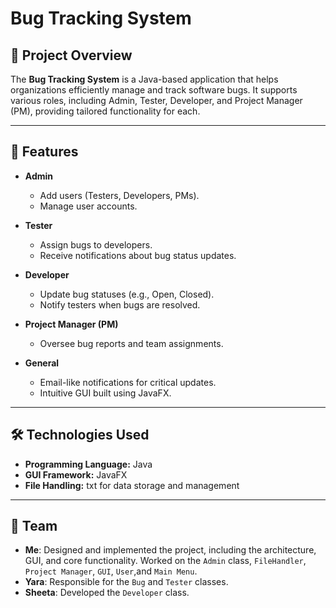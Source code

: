 # Bug Tracking System

## 🚀 Project Overview
The **Bug Tracking System** is a Java-based application that helps organizations efficiently manage and track software bugs. It supports various roles, including Admin, Tester, Developer, and Project Manager (PM), providing tailored functionality for each.

---

## 🎯 Features
- **Admin**  
  - Add users (Testers, Developers, PMs).  
  - Manage user accounts.  

- **Tester**  
  - Assign bugs to developers.  
  - Receive notifications about bug status updates.  

- **Developer**  
  - Update bug statuses (e.g., Open, Closed).  
  - Notify testers when bugs are resolved.  

- **Project Manager (PM)**  
  - Oversee bug reports and team assignments.  

- **General**  
  - Email-like notifications for critical updates.  
  - Intuitive GUI built using JavaFX.  

---

## 🛠️ Technologies Used
- **Programming Language:** Java  
- **GUI Framework:** JavaFX  
- **File Handling:** txt for data storage and management  

---

## 👥 Team
- **Me**: Designed and implemented the project, including the architecture, GUI, and core functionality. Worked on the `Admin` class, `FileHandler`, `Project Manager`, `GUI`, `User`,and `Main Menu`.  
- **Yara**: Responsible for the `Bug` and `Tester` classes.  
- **Sheeta**: Developed the `Developer` class.  
